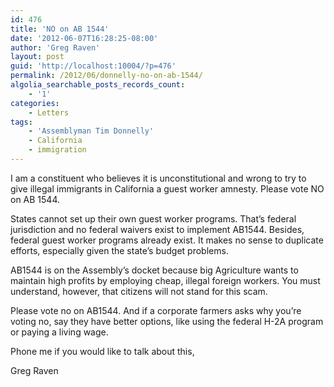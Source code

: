 ```yaml
---
id: 476
title: 'NO on AB 1544'
date: '2012-06-07T16:28:25-08:00'
author: 'Greg Raven'
layout: post
guid: 'http://localhost:10004/?p=476'
permalink: /2012/06/donnelly-no-on-ab-1544/
algolia_searchable_posts_records_count:
    - '1'
categories:
    - Letters
tags:
    - 'Assemblyman Tim Donnelly'
    - California
    - immigration
---
```


I am a constituent who believes it is unconstitutional and wrong to try to give illegal immigrants in California a guest worker amnesty. Please vote NO on AB 1544.  
  
States cannot set up their own guest worker programs. That’s federal jurisdiction and no federal waivers exist to implement AB1544. Besides, federal guest worker programs already exist. It makes no sense to duplicate efforts, especially given the state’s budget problems.

AB1544 is on the Assembly’s docket because big Agriculture wants to maintain high profits by employing cheap, illegal foreign workers. You must understand, however, that citizens will not stand for this scam.

Please vote no on AB1544. And if a corporate farmers asks why you’re voting no, say they have better options, like using the federal H-2A program or paying a living wage.

Phone me if you would like to talk about this,

Greg Raven
